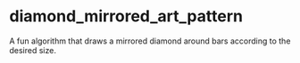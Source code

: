 # diamond_mirrored_art_pattern
A fun algorithm that draws a mirrored diamond around bars according to the desired size.
